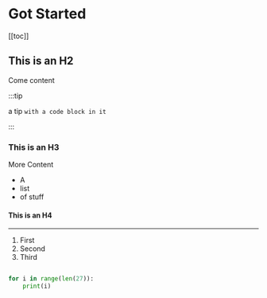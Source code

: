 # Got Started

[[toc]]

## This is an H2

Come content

:::tip

a tip `with a code block in it`

:::

### This is an H3

More Content

- A
- list 
- of stuff

#### This is an H4

---

1. First
2. Second
3. Third

```python

for i in range(len(27)):
    print(i)

```